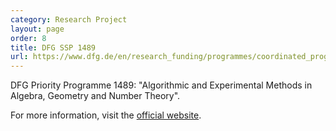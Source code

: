 ```yaml
---
category: Research Project
layout: page
order: 8
title: DFG SSP 1489
url: https://www.dfg.de/en/research_funding/programmes/coordinated_programmes/priority_programmes/
---
```

DFG Priority Programme 1489: "Algorithmic and Experimental Methods in Algebra, Geometry and Number Theory".

For more information, visit the [official website](https://www.dfg.de/en/research_funding/programmes/coordinated_programmes/priority_programmes/).